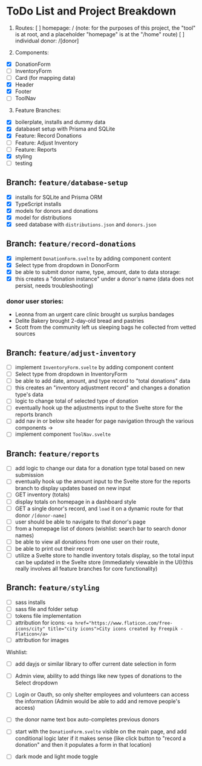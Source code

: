 # ToDo List and Project Breakdown

1. Routes:
   [ ] homepage: /
   (note: for the purposes of this project, the "tool" is at root, and a placeholder "homepage" is at the "/home" route)
   [ ] individual donor: /[donor]

2. Components:

- [x] DonationForm
- [ ] InventoryForm
- [ ] Card (for mapping data)
- [x] Header
- [x] Footer
- [ ] ToolNav

3. Feature Branches:

- [x] boilerplate, installs and dummy data
- [x] databaset setup with Prisma and SQLite
- [x] Feature: Record Donations
- [ ] Feature: Adjust Inventory
- [ ] Feature: Reports
- [x] styling
- [ ] testing
<!-- - [ ] database (wishlist item) -->

## Branch: `feature/database-setup`

- [x] installs for SQLite and Prisma ORM
- [x] TypeScript installs
- [x] models for donors and donations
- [x] model for distributions
- [x] seed database with `distributions.json` and `donors.json`

## Branch: `feature/record-donations`

- [x] implement `DonationForm.svelte` by adding component content
- [x] Select type from dropdown in DonorForm
- [x] be able to submit donor name, type, amount, date to data storage:
- [x] this creates a "donation instance" under a donor's name (data does not persist, needs troubleshooting)

### donor user stories:

- Leonna from an urgent care clinic brought us surplus bandages
- Delite Bakery brought 2-day-old bread and pastries
- Scott from the community left us sleeping bags he collected from vetted sources

## Branch: `feature/adjust-inventory`

- [ ] implement `InventoryForm.svelte` by adding component content
- [ ] Select type from dropdown in InventoryForm
- [ ] be able to add date, amount, and type record to "total donations" data
- [ ] this creates an "inventory adjustment record" and changes a donation type's data
- [ ] logic to change total of selected type of donation
- [ ] eventually hook up the adjustments input to the Svelte store for the reports branch
- [ ] add nav in or below site header for page navigation through the various components ->
- [ ] implement component `ToolNav.svelte`

## Branch: `feature/reports`

- [ ] add logic to change our data for a donation type total based on new submission
- [ ] eventually hook up the amount input to the Svelte store for the reports branch to display updates based on new input
- [ ] GET inventory (totals)
- [ ] display totals on homepage in a dashboard style
- [ ] GET a single donor's record, and `load` it on a dynamic route for that donor `/[donor-name]`
- [ ] user should be able to navigate to that donor's page
- [ ] from a homepage list of donors (wishlist: search bar to search donor names)
- [ ] be able to view all donations from one user on their route,
- [ ] be able to print out their record
- [ ] utilize a Svelte store to handle inventory totals display, so the total input can be updated in the Svelte store (immediately viewable in the UI)(this really involves all feature branches for core functionality)

## Branch: `feature/styling`

- [ ] sass installs
- [ ] sass file and folder setup
- [ ] tokens file implementation
- [ ] attribution for icons: `<a href="https://www.flaticon.com/free-icons/city" title="city icons">City icons created by Freepik - Flaticon</a>`
- [ ] attribution for images

Wishlist:

- [ ] add dayjs or similar library to offer current date selection in form
- [ ] Admin view, ability to add things like new types of donations to the Select dropdown
- [ ] Login or Oauth, so only shelter employees and volunteers can access the information
      (Admin would be able to add and remove people's access)

- [ ] the donor name text box auto-completes previous donors
- [ ] start with the `DonationForm.svelte` visible on the main page, and add conditional logic later if it makes sense (like click button to "record a donation" and then it populates a form in that location)
- [ ] dark mode and light mode toggle
